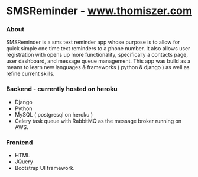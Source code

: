 # SMSReminder - www.thomiszer.com 

### About
SMSReminder is a sms text reminder app whose purpose is to allow for quick simple one time text reminders to a phone number. It also allows user registration with opens up more functionality, specifically a contacts page, user dashboard, and message queue management. This app was build as a means to learn new languages & frameworks ( python & django ) as well as refine current skills.

### Backend - currently hosted on heroku
 * Django
 * Python
 * MySQL ( postgresql on heroku )
 * Celery task queue with RabbitMQ as the message broker running on AWS. 

### Frontend
 * HTML
 * JQuery
 * Bootstrap UI framework.
